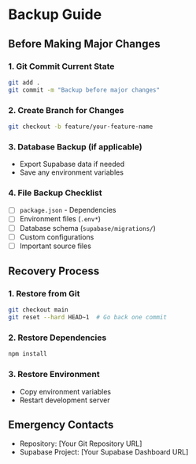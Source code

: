 # Backup Guide

## Before Making Major Changes

### 1. Git Commit Current State
```bash
git add .
git commit -m "Backup before major changes"
```

### 2. Create Branch for Changes
```bash
git checkout -b feature/your-feature-name
```

### 3. Database Backup (if applicable)
- Export Supabase data if needed
- Save any environment variables

### 4. File Backup Checklist
- [ ] `package.json` - Dependencies
- [ ] Environment files (`.env*`)
- [ ] Database schema (`supabase/migrations/`)
- [ ] Custom configurations
- [ ] Important source files

## Recovery Process

### 1. Restore from Git
```bash
git checkout main
git reset --hard HEAD~1  # Go back one commit
```

### 2. Restore Dependencies
```bash
npm install
```

### 3. Restore Environment
- Copy environment variables
- Restart development server

## Emergency Contacts
- Repository: [Your Git Repository URL]
- Supabase Project: [Your Supabase Dashboard URL]
